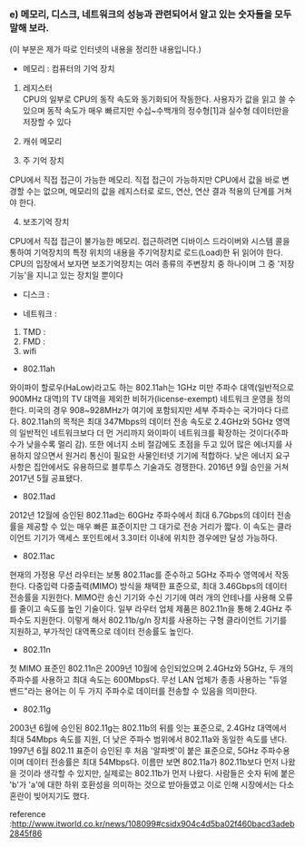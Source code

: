 
### e) 메모리, 디스크, 네트워크의 성능과 관련되어서 알고 있는 숫자들을 모두 말해 보라.

(이 부분은 제가 따로 인터넷의 내용을 정리한 내용입니다.)


- 메모리 : 컴퓨터의 기억 장치

1. 레지스터  
CPU의 일부로 CPU의 동작 속도와 동기화되어 작동한다. 사용자가 값을 읽고 쓸 수 있으며 동작 속도가 매우 빠르지만 수십~수백개의 정수형[1]과 실수형 데이터만을 저장할 수 있다

2. 캐쉬 메모리 

3. 주 기억 장치

CPU에서 직접 접근이 가능한 메모리. 직접 접근이 가능하지만 CPU에서 값을 바로 변경할 수는 없으며, 메모리의 값을 레지스터로 로드, 연산, 연산 결과 적용의 단계를 거쳐야 한다.

4. 보조기억 장치

CPU에서 직접 접근이 불가능한 메모리. 접근하려면 디바이스 드라이버와 시스템 콜을 통하여 기억장치의 특정 위치의 내용을 주기억장치로 로드(Load)한 뒤 읽어야 한다. CPU의 입장에서 보자면 보조기억장치는 여러 종류의 주변장치 중 하나이며 그 중 '저장 기능'을 지니고 있는 장치일 뿐이다


- 디스크 :  


- 네트워크 :



1. TMD : 
2. FMD : 
3. wifi

- 802.11ah 

와이파이 할로우(HaLow)라고도 하는 802.11ah는 1GHz 미만 주파수 대역(일반적으로 900MHz 대역)의 TV 대역을 제외한 비허가(license-exempt) 네트워크 운영을 정의한다. 미국의 경우 908~928MHz가 여기에 포함되지만 세부 주파수는 국가마다 다르다. 802.11ah의 목적은 최대 347Mbps의 데이터 전송 속도로 2.4GHz와 5GHz 영역의 일반적인 네트워크보다 더 먼 거리까지 와이파이 네트워크를 확장하는 것이다(주파수가 낮을수록 멀리 감). 또한 에너지 소비 절감에도 초점을 두고 있어 많은 에너지를 사용하지 않으면서 원거리 통신이 필요한 사물인터넷 기기에 적합하다. 낮은 에너지 요구 사항은 집안에서도 유용하므로 블루투스 기술과도 경쟁한다. 2016년 9월 승인을 거쳐 2017년 5월 공표됐다.

- 802.11ad

2012년 12월에 승인된 802.11ad는 60GHz 주파수에서 최대 6.7Gbps의 데이터 전송률을 제공할 수 있는 매우 빠른 표준이지만 그 대가로 전송 거리가 짧다. 이 속도는 클라이언트 기기가 액세스 포인트에서 3.3미터 이내에 위치한 경우에만 달성 가능하다.

- 802.11ac

현재의 가정용 무선 라우터는 보통 802.11ac를 준수하고 5GHz 주파수 영역에서 작동한다. 다중입력 다중출력(MIMO) 방식을 채택한 표준으로, 최대 3.46Gbps의 데이터 전송률을 지원한다. MIMO란 송신 기기와 수신 기기에 여러 개의 안테나를 사용해 오류를 줄이고 속도를 높인 기술이다.
일부 라우터 업체 제품은 802.11n을 통해 2.4GHz 주파수도 지원한다. 이렇게 해서 802.11b/g/n 장치를 사용하는 구형 클라이언트 기기를 지원하고, 부가적인 대역폭으로 데이터 전송률도 높인다.

- 802.11n

첫 MIMO 표준인 802.11n은 2009년 10월에 승인되었으며 2.4GHz와 5GHz, 두 개의 주파수를 사용하고 최대 속도는 600Mbps다. 무선 LAN 업체가 종종 사용하는 "듀얼 밴드"라는 용어는 이 두 가지 주파수로 데이터를 전송할 수 있음을 의미한다.

- 802.11g

2003년 6월에 승인된 802.11g는 802.11b의 뒤를 잇는 표준으로, 2.4GHz 대역에서 최대 54Mbps 속도를 지원, 더 낮은 주파수 범위에서 802.11a와 동일한 속도를 낸다.
1997년 6월 802.11 표준이 승인된 후 처음 '알파벳'이 붙은 표준으로, 5GHz 주파수용이며 데이터 전송률은 최대 54Mbps다. 이름만 보면 802.11a가 802.11b보다 먼저 나왔을 것이라 생각할 수 있지만, 실제로는 802.11b가 먼저 나왔다. 사람들은 숫자 뒤에 붙은 'b'가 'a'에 대한 하위 호환성을 의미하는 것으로 받아들였고 이로 인해 시장에서는 다소 혼란이 빚어지기도 했다.

reference :http://www.itworld.co.kr/news/108099#csidx904c4d5ba02f460bacd3adeb2845f86 
